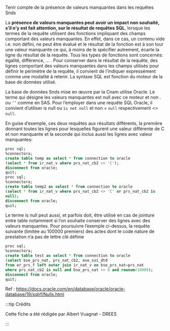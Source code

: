 Tenir compte de la présence de valeurs manquantes dans les requêtes Snds


La **présence de valeurs manquantes peut avoir un impact non souhaité, s’il n’y est fait attention,
sur le résultat de requêtes SQL**, lorsque les termes de la requête utilisent des fonctions impliquant
des champs comportant des valeurs manquantes. En effet, dans ce cas, un contenu vide i.e. non défini, ne peut être évalué et le résultat de la fonction est à son tour une valeur manquante ce qui, à
moins de le spécifier autrement, écarte la ligne du résultat de la requête. Tous les types de fonctions
sont concernés: égalité, différence, … .
Pour conserver dans le résultat de la requête, des lignes comportant des valeurs manquantes dans
les champs utilisés pour définir le périmètre de la requête, il convient de l’indiquer expressément
comme une modalité à retenir. La syntaxe SQL est fonction du moteur de la base de données utilisé.


La base de données Snds mise en œuvre par la Cnam utilise Oracle. Le terme qui désigne les valeurs
manquantes est null avec ce moteur et non . ou `‘’` comme en SAS. Pour l’employer dans une
requête SQL Oracle, il convient d’utiliser is null ou `is not null` et non = `null`
respectivement <> `null`.


En guise d’exemple, ces deux requêtes aux résultats différents, la première donnant toutes les lignes
pour lesquelles figurent une valeur différente de C et non manquante et la seconde qui inclus aussi
les lignes avec valeur manquantes:


```sql
proc sql;
%connectora;
create table temp as select * from connection to oracle
(select * from ir_nat_v where prs_nat_cb2 <> 'C');
disconnect from oracle;
quit;
proc sql;
%connectora;
create table temp2 as select * from connection to oracle
(select * from ir_nat_v where prs_nat_cb2 <> 'C' or prs_nat_cb2 is
null);
disconnect from oracle;
quit;
```




Le terme is null peut aussi, et parfois doit, être utilisé en cas de jointure entre table notamment si
l’on souhaite conserver des lignes avec des valeurs manquantes. Pour poursuivre l’exemple ci-dessus,
la requête suivante (limitée au 100000 premiers) des actes dont le code nature de prestation n’a pas
de lettre clé définie


```sql
proc sql;
%connectora;
create table test as select * from connection to oracle
(select bse_prs_nat, prs_nat_cb2, exe_soi_dtd
from er_prs_f left outer join ir_nat_v on bse_prs_nat=prs_nat
where prs_nat_cb2 is null and bse_prs_nat <> 0 and rownum<10000);
disconnect from oracle;
quit;
```


Ref : https://docs.oracle.com/en/database/oracle/oracle-database/19/sqlrf/Nulls.html






:::tip Crédits


Cette fiche a été rédigée par Albert Vuagnat - DREES


:::


